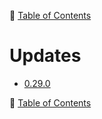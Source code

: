 🔖 [Table of Contents](../README.md)

# Updates

- [0.29.0](0.29.0.md)

🔖 [Table of Contents](../README.md)

